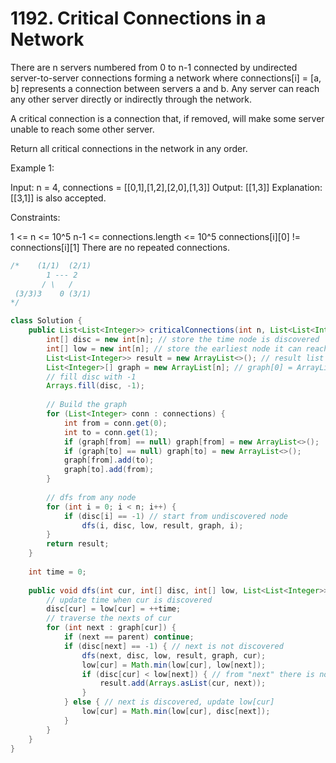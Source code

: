 # 1192. Critical Connections in a Network

There are n servers numbered from 0 to n-1 connected by undirected server-to-server connections forming a network where connections[i] = [a, b] represents a connection between servers a and b. Any server can reach any other server directly or indirectly through the network.

A critical connection is a connection that, if removed, will make some server unable to reach some other server.

Return all critical connections in the network in any order.

 

Example 1:

Input: n = 4, connections = [[0,1],[1,2],[2,0],[1,3]]
Output: [[1,3]]
Explanation: [[3,1]] is also accepted.
 

Constraints:

1 <= n <= 10^5
n-1 <= connections.length <= 10^5
connections[i][0] != connections[i][1]
There are no repeated connections.

```java
/*    (1/1)  (2/1)
        1 --- 2
       / \   / 
 (3/3)3    0 (3/1)
*/

class Solution {
    public List<List<Integer>> criticalConnections(int n, List<List<Integer>> connections) {
        int[] disc = new int[n]; // store the time node is discovered
        int[] low = new int[n]; // store the earliest node it can reach
        List<List<Integer>> result = new ArrayList<>(); // result list
        List<Integer>[] graph = new ArrayList[n]; // graph[0] = ArrayList<>(1,2)  0 -> 1,2
        // fill disc with -1
        Arrays.fill(disc, -1);
        
        // Build the graph
        for (List<Integer> conn : connections) {
            int from = conn.get(0);
            int to = conn.get(1);
            if (graph[from] == null) graph[from] = new ArrayList<>();
            if (graph[to] == null) graph[to] = new ArrayList<>();
            graph[from].add(to);            
            graph[to].add(from);
        }
        
        // dfs from any node
        for (int i = 0; i < n; i++) {
            if (disc[i] == -1) // start from undiscovered node
                dfs(i, disc, low, result, graph, i);
        }
        return result;
    }
    
    int time = 0;
    
    public void dfs(int cur, int[] disc, int[] low, List<List<Integer>> result, List<Integer>[] graph, int parent) {
        // update time when cur is discovered
        disc[cur] = low[cur] = ++time;
        // traverse the nexts of cur
        for (int next : graph[cur]) {
            if (next == parent) continue;
            if (disc[next] == -1) { // next is not discovered
                dfs(next, disc, low, result, graph, cur);
                low[cur] = Math.min(low[cur], low[next]);
                if (disc[cur] < low[next]) { // from "next" there is no path back to "cur", or previous of "cur", "cur -> next" is critical
                    result.add(Arrays.asList(cur, next));
                }
            } else { // next is discovered, update low[cur]
                low[cur] = Math.min(low[cur], disc[next]);
            }
        }
    }
}
```